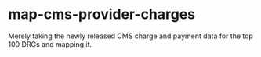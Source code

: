 map-cms-provider-charges
========================
Merely taking the newly released CMS charge and payment data for the top 100 DRGs and mapping it.
